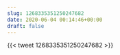 ```yaml
---
slug: 1268335351250247682
date: 2020-06-04 00:14:46+00:00
draft: false
---
```


{{< tweet 1268335351250247682 >}}
